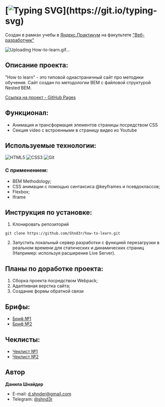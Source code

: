 # [![Typing SVG](https://readme-typing-svg.demolab.com?font=Fira+Code&size=30&pause=1000&width=435&lines=Проект:+"How+to+learn")](https://git.io/typing-svg)
Создан в рамках учебы в [Яндекс.Практикум](https://practicum.yandex.ru/) на факультете ["Веб-разработчик"](https://practicum.yandex.ru/web/)

![Uploading How-to-learn.gif…]()

## Описание проекта:
"How to learn" - это типовой однастраничный сайт про методики обучения. Сайт создан по методологии BEM с файловой структурой Nested BEM.

[Ссылка на проект - GitHub Pages](https://shnd3r.github.io/how-to-learn/ "Сайт проекта How to learn") 

## Функционал:
- Анимация и трансформация элементов страницы посредством CSS
- Секция video с встроенными в страницу видео из Youtube

## Используемые технологии:
![HTML5](https://img.shields.io/badge/html5-%23E34F26.svg?style=for-the-badge&logo=html5&logoColor=white) 
![CSS3](https://img.shields.io/badge/css3-%231572B6.svg?style=for-the-badge&logo=css3&logoColor=white)
![Git](https://img.shields.io/badge/git-%23F05033.svg?style=for-the-badge&logo=git&logoColor=white)

### С применением:
* BEM Methodology;
* CSS анимации с помощью синтаксиса @keyframes и псевдоклассов;
* Flexbox;
* Iframe

## Инструкция по установке: 
1. Клонировать репозиторий
```
git clone https://github.com/Shnd3r/how-to-learn.git
```
2. Запустить локальный сервер разработки с функцией перезагрузки в реальном времени для статических и динамических страниц (Например: используя расширение Live Server).

## Планы по доработке проекта:
1. Сборка проекта посредством Webpack;
2. Адаптивная верстка сайта;
3. Создание формы обратной связи

## Брифы:
- [Бриф №1](https://drive.google.com/file/d/162SvWCAU8Z8Zkxu70alZNEL_tIMu6x1-/view?usp=drive_link)
- [Бриф №2](https://drive.google.com/file/d/1eGXI7NU04rlJsNk_u1g3uikmepOP5dEQ/view?usp=drive_link)

## Чеклисты:
- [Чеклист №1](https://drive.google.com/file/d/1kXIS5-l7i4TRKT9UITCdAQ4pXx79C3zw/view?usp=drive_link)
- [Чеклист №2](https://drive.google.com/file/d/1IRQC0hDJTPFk0n9r8IAoE_BMRxlfcyg_/view?usp=drive_link)
  
## Автор

**Данила Шнайдер**

- E-mail: [d.shnder@gmail.com](mailto:d.shnder@gmail.com)
- Telegram: [@shnd3r](https://t.me/shnd3r)


